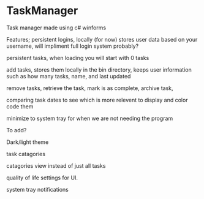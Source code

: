 # TaskManager

Task manager made using c# winforms

Features;
persistent logins, locally (for now) stores user data based on your username, will impliment full login system probably?


persistent tasks, when loading you will start with 0 tasks

add tasks, stores them locally in the bin directory, keeps user information such as how many tasks, name, and last updated

remove tasks, retrieve the task, mark is as complete, archive task,

comparing task dates to see which is more relevent to display and color code them

minimize to system tray for when we are not needing the program


To add?

Dark/light theme

task catagories

catagories view instead of just all tasks


quality of life settings for UI.

system tray notifications

